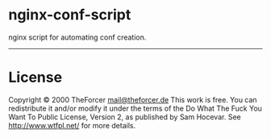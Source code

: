 # nginx-conf-script
nginx script for automating conf creation.

___
# License
Copyright © 2000 TheForcer <mail@theforcer.de>
This work is free. You can redistribute it and/or modify it under the
terms of the Do What The Fuck You Want To Public License, Version 2,
as published by Sam Hocevar. See http://www.wtfpl.net/ for more details.
